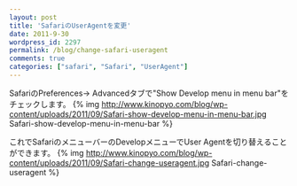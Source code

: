 ```yaml
---
layout: post
title: 'SafariのUserAgentを変更'
date: 2011-9-30
wordpress_id: 2297
permalink: /blog/change-safari-useragent
comments: true
categories: ["safari", "Safari", "UserAgent"]
---
```

SafariのPreferences-> Advancedタブで"Show Develop menu in menu bar"をチェックします。
{% img http://www.kinopyo.com/blog/wp-content/uploads/2011/09/Safari-show-develop-menu-in-menu-bar.jpg Safari-show-develop-menu-in-menu-bar %}

これでSafariのメニューバーのDevelopメニューでUser Agentを切り替えることができます。
{% img http://www.kinopyo.com/blog/wp-content/uploads/2011/09/Safari-change-useragent.jpg Safari-change-useragent %}
